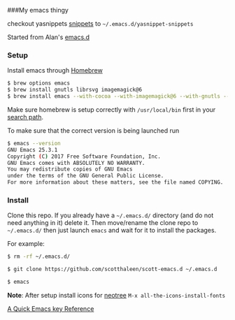 ###My emacs thingy


checkout yasnippets [snippets](https://github.com/AndreaCrotti/yasnippet-snippets/tree/master) 
to `~/.emacs.d/yasnippet-snippets`


Started from Alan's [emacs.d](https://github.com/alandipert/alan-emacs.d)



### Setup

Install emacs through [Homebrew](http://brew.sh)

```sh
$ brew options emacs
$ brew install gnutls librsvg imagemagick@6
$ brew install emacs --with-cocoa --with-imagemagick@6 --with-gnutls --with-librsvg
```

Make sure homebrew is setup correctly with `/usr/local/bin` first in your [search path](http://stackoverflow.com/questions/10343834/homebrew-wants-me-to-amend-my-path-no-clue-how).


To make sure that the correct version is being launched run 

```sh
$ emacs --version
GNU Emacs 25.3.1
Copyright (C) 2017 Free Software Foundation, Inc.
GNU Emacs comes with ABSOLUTELY NO WARRANTY.
You may redistribute copies of GNU Emacs
under the terms of the GNU General Public License.
For more information about these matters, see the file named COPYING.
```

### Install

Clone this repo. If you already have a `~/.emacs.d/` directory (and do not need anything in it) delete it.  Then move/rename the clone repo to `~/.emacs.d/` then just launch `emacs` and wait for it to install the packages.

For example:

```sh
$ rm -rf ~/.emacs.d/

$ git clone https://github.com/scotthaleen/scott-emacs.d ~/.emacs.d 

$ emacs 
```

**Note**: After setup install icons for [neotree](https://github.com/jaypei/emacs-neotree) `M-x all-the-icons-install-fonts` 


[A Quick Emacs key Reference](EMACS-QUICK-REFERENCE.md)


